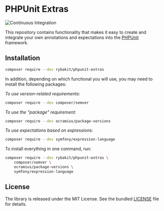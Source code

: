 # PHPUnit Extras

![Continuous Integration](https://github.com/rybakit/phpunit-extras/workflows/Continuous%20Integration/badge.svg)

This repository contains functionality that makes it easy to create and integrate
your own annotations and expectations into the [PHPUnit](https://phpunit.de/) framework. 


## Installation

```bash
composer require --dev rybakit/phpunit-extras
```

In addition, depending on which functional you will use, you may need to install the following packages:

*To use version-related requirements:*
```bash
composer require --dev composer/semver
```

*To use the "package" requirement:*
```bash
composer require --dev ocramius/package-versions
```

*To use expectations based on expressions:*
```bash
composer require --dev symfony/expression-language
```

To install everything in one command, run:
```bash
composer require --dev rybakit/phpunit-extras \
    composer/semver \
    ocramius/package-versions \
    symfony/expression-language
```


## License

The library is released under the MIT License. See the bundled [LICENSE](LICENSE) file for details.
